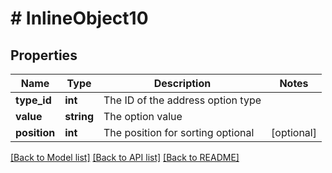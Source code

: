 # # InlineObject10

## Properties

Name | Type | Description | Notes
------------ | ------------- | ------------- | -------------
**type_id** | **int** | The ID of the address option type | 
**value** | **string** | The option value | 
**position** | **int** | The position for sorting optional | [optional] 

[[Back to Model list]](../../README.md#documentation-for-models) [[Back to API list]](../../README.md#documentation-for-api-endpoints) [[Back to README]](../../README.md)


